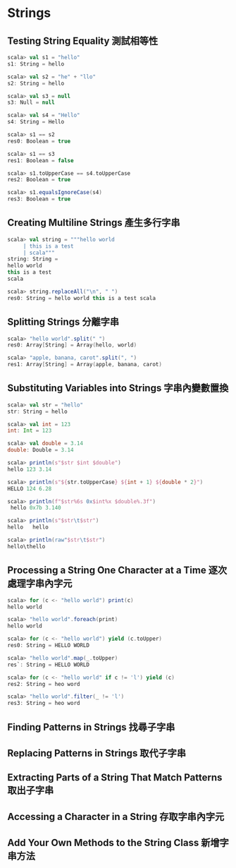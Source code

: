 # Strings

## Testing String Equality 測試相等性

```scala
scala> val s1 = "hello"
s1: String = hello

scala> val s2 = "he" + "llo"
s2: String = hello

scala> val s3 = null
s3: Null = null

scala> val s4 = "Hello"
s4: String = Hello

scala> s1 == s2
res0: Boolean = true

scala> s1 == s3
res1: Boolean = false

scala> s1.toUpperCase == s4.toUpperCase
res2: Boolean = true

scala> s1.equalsIgnoreCase(s4)
res3: Boolean = true
```


## Creating Multiline Strings 產生多行字串

```scala
scala> val string = """hello world
     | this is a test
     | scala"""
string: String =
hello world
this is a test
scala

scala> string.replaceAll("\n", " ")
res0: String = hello world this is a test scala
```

## Splitting Strings 分離字串

```scala
scala> "hello world".split(" ")
res0: Array[String] = Array(hello, world)

scala> "apple, banana, carot".split(", ")
res1: Array[String] = Array(apple, banana, carot)
```

## Substituting Variables into Strings 字串內變數置換

```scala
scala> val str = "hello"
str: String = hello

scala> val int = 123
int: Int = 123

scala> val double = 3.14
double: Double = 3.14

scala> println(s"$str $int $double")
hello 123 3.14

scala> println(s"${str.toUpperCase} ${int + 1} ${double * 2}")
HELLO 124 6.28

scala> println(f"$str%6s 0x$int%x $double%.3f")
 hello 0x7b 3.140
```

```scala
scala> println(s"$str\t$str")
hello	hello

scala> println(raw"$str\t$str")
hello\thello
```

## Processing a String One Character at a Time 逐次處理字串內字元

```scala
scala> for (c <- "hello world") print(c)
hello world

scala> "hello world".foreach(print)
hello world
```

```scala
scala> for (c <- "hello world") yield (c.toUpper)
res0: String = HELLO WORLD

scala> "hello world".map(_.toUpper)
res`: String = HELLO WORLD
```

```scala
scala> for (c <- "hello world" if c != 'l') yield (c)
res2: String = heo word

scala> "hello world".filter(_ != 'l')
res3: String = heo word
```

## Finding Patterns in Strings 找尋子字串

## Replacing Patterns in Strings 取代子字串

## Extracting Parts of a String That Match Patterns 取出子字串

## Accessing a Character in a String 存取字串內字元

## Add Your Own Methods to the String Class 新增字串方法
